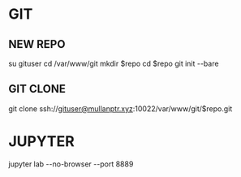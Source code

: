 # GIT


## NEW REPO
su gituser
cd /var/www/git
mkdir $repo
cd $repo
git init --bare

## GIT CLONE

git clone ssh://gituser@mullanptr.xyz:10022/var/www/git/$repo.git

# JUPYTER

jupyter lab --no-browser --port 8889

